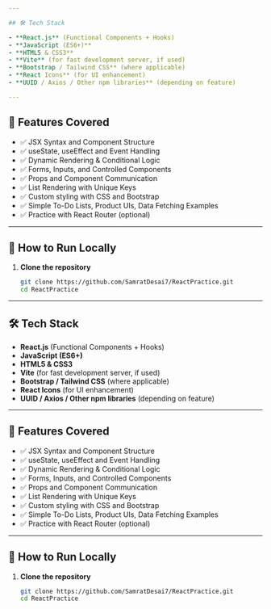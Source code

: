 ```yaml
---

## 🛠️ Tech Stack

- **React.js** (Functional Components + Hooks)
- **JavaScript (ES6+)**
- **HTML5 & CSS3**
- **Vite** (for fast development server, if used)
- **Bootstrap / Tailwind CSS** (where applicable)
- **React Icons** (for UI enhancement)
- **UUID / Axios / Other npm libraries** (depending on feature)

---
```


## 📌 Features Covered

- ✅ JSX Syntax and Component Structure
- ✅ useState, useEffect and Event Handling
- ✅ Dynamic Rendering & Conditional Logic
- ✅ Forms, Inputs, and Controlled Components
- ✅ Props and Component Communication
- ✅ List Rendering with Unique Keys
- ✅ Custom styling with CSS and Bootstrap
- ✅ Simple To-Do Lists, Product UIs, Data Fetching Examples
- ✅ Practice with React Router (optional)

---

## 🧪 How to Run Locally

1. **Clone the repository**
   ```bash
   git clone https://github.com/SamratDesai7/ReactPractice.git
   cd ReactPractice
   ```

---

## 🛠️ Tech Stack

- **React.js** (Functional Components + Hooks)
- **JavaScript (ES6+)**
- **HTML5 & CSS3**
- **Vite** (for fast development server, if used)
- **Bootstrap / Tailwind CSS** (where applicable)
- **React Icons** (for UI enhancement)
- **UUID / Axios / Other npm libraries** (depending on feature)

---

## 📌 Features Covered

- ✅ JSX Syntax and Component Structure
- ✅ useState, useEffect and Event Handling
- ✅ Dynamic Rendering & Conditional Logic
- ✅ Forms, Inputs, and Controlled Components
- ✅ Props and Component Communication
- ✅ List Rendering with Unique Keys
- ✅ Custom styling with CSS and Bootstrap
- ✅ Simple To-Do Lists, Product UIs, Data Fetching Examples
- ✅ Practice with React Router (optional)

---

## 🧪 How to Run Locally

1. **Clone the repository**
   ```bash
   git clone https://github.com/SamratDesai7/ReactPractice.git
   cd ReactPractice
   ```
